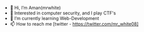 - 👋 Hi, I’m Aman(mrwhite)
- 👀 Interested in computer security, and I play CTF's
- 🌱 I’m currently learning Web-Development
- 📫 How to reach me [twitter - https://twitter.com/mr_white08]

<!---
mrwhite08/mrwhite08 is a ✨ special ✨ repository because its `README.md` (this file) appears on your GitHub profile.
You can click the Preview link to take a look at your changes.
--->

